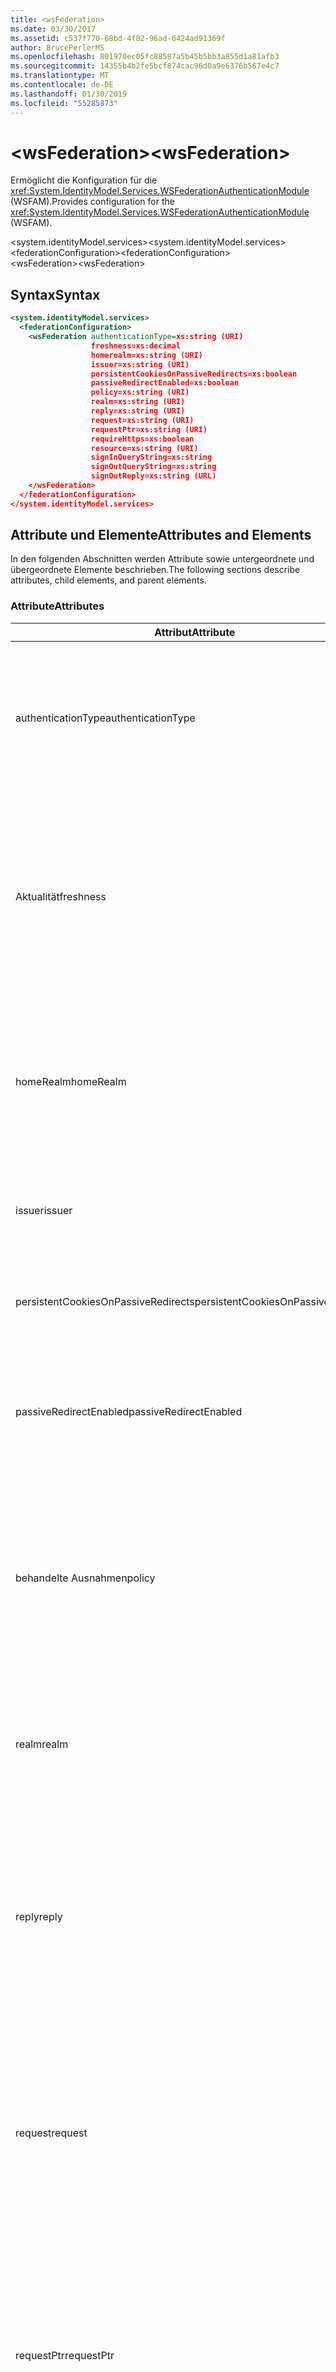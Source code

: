 ```yaml
---
title: <wsFederation>
ms.date: 03/30/2017
ms.assetid: c537f770-68bd-4f82-96ad-6424ad91369f
author: BrucePerlerMS
ms.openlocfilehash: 801970ec05fc88587a5b45b5bb3a855d1a81afb3
ms.sourcegitcommit: 14355b4b2fe5bcf874cac96d0a9e6376b567e4c7
ms.translationtype: MT
ms.contentlocale: de-DE
ms.lasthandoff: 01/30/2019
ms.locfileid: "55285873"
---
```

# <a name="wsfederation"></a><span data-ttu-id="490af-101">\<wsFederation></span><span class="sxs-lookup"><span data-stu-id="490af-101">\<wsFederation></span></span>
<span data-ttu-id="490af-102">Ermöglicht die Konfiguration für die <xref:System.IdentityModel.Services.WSFederationAuthenticationModule> (WSFAM).</span><span class="sxs-lookup"><span data-stu-id="490af-102">Provides configuration for the <xref:System.IdentityModel.Services.WSFederationAuthenticationModule> (WSFAM).</span></span>  
  
<span data-ttu-id="490af-103">\<system.identityModel.services></span><span class="sxs-lookup"><span data-stu-id="490af-103">\<system.identityModel.services></span></span>  
<span data-ttu-id="490af-104">\<federationConfiguration></span><span class="sxs-lookup"><span data-stu-id="490af-104">\<federationConfiguration></span></span>  
<span data-ttu-id="490af-105">\<wsFederation></span><span class="sxs-lookup"><span data-stu-id="490af-105">\<wsFederation></span></span>  
  
## <a name="syntax"></a><span data-ttu-id="490af-106">Syntax</span><span class="sxs-lookup"><span data-stu-id="490af-106">Syntax</span></span>  
  
```xml
<system.identityModel.services>  
  <federationConfiguration>  
    <wsFederation authenticationType=xs:string (URI)  
                  freshness=xs:decimal  
                  homerealm=xs:string (URI)  
                  issuer=xs:string (URI)  
                  persistentCookiesOnPassiveRedirects=xs:boolean  
                  passiveRedirectEnabled=xs:boolean  
                  policy=xs:string (URI)  
                  realm=xs:string (URI)  
                  reply=xs:string (URI)  
                  request=xs:string (URI)  
                  requestPtr=xs:string (URI)  
                  requireHttps=xs:boolean  
                  resource=xs:string (URI)  
                  signInQueryString=xs:string  
                  signOutQueryString=xs:string  
                  signOutReply=xs:string (URL)  
    </wsFederation>  
  </federationConfiguration>  
</system.identityModel.services>  
```  
  
## <a name="attributes-and-elements"></a><span data-ttu-id="490af-107">Attribute und Elemente</span><span class="sxs-lookup"><span data-stu-id="490af-107">Attributes and Elements</span></span>  
 <span data-ttu-id="490af-108">In den folgenden Abschnitten werden Attribute sowie untergeordnete und übergeordnete Elemente beschrieben.</span><span class="sxs-lookup"><span data-stu-id="490af-108">The following sections describe attributes, child elements, and parent elements.</span></span>  
  
### <a name="attributes"></a><span data-ttu-id="490af-109">Attribute</span><span class="sxs-lookup"><span data-stu-id="490af-109">Attributes</span></span>  
  
|<span data-ttu-id="490af-110">Attribut</span><span class="sxs-lookup"><span data-stu-id="490af-110">Attribute</span></span>|<span data-ttu-id="490af-111">Beschreibung</span><span class="sxs-lookup"><span data-stu-id="490af-111">Description</span></span>|  
|---------------|-----------------|  
|<span data-ttu-id="490af-112">authenticationType</span><span class="sxs-lookup"><span data-stu-id="490af-112">authenticationType</span></span>|<span data-ttu-id="490af-113">Ein URI, der den Authentifizierungstyp angibt.</span><span class="sxs-lookup"><span data-stu-id="490af-113">A URI that specifies the authentication type.</span></span> <span data-ttu-id="490af-114">Legt den Wauth-Parameters von WS-Verbund-anmeldungsanforderung fest.</span><span class="sxs-lookup"><span data-stu-id="490af-114">Sets the WS-Federation sign-in request wauth parameter.</span></span> <span data-ttu-id="490af-115">Dies ist optional.</span><span class="sxs-lookup"><span data-stu-id="490af-115">Optional.</span></span> <span data-ttu-id="490af-116">Der Standardwert ist eine leere Zeichenfolge und gibt an, dass es sich bei der Wauth-Parameter nicht in der Anforderung enthalten ist.</span><span class="sxs-lookup"><span data-stu-id="490af-116">The default is an empty string, which specifies that the wauth parameter is not included in the request.</span></span>|  
|<span data-ttu-id="490af-117">Aktualität</span><span class="sxs-lookup"><span data-stu-id="490af-117">freshness</span></span>|<span data-ttu-id="490af-118">Der gewünschte Höchstalter für authentifizierungsanforderungen in Minuten.</span><span class="sxs-lookup"><span data-stu-id="490af-118">The desired maximum age of authentication requests, in minutes.</span></span> <span data-ttu-id="490af-119">Legt den Wfresh-Parameter in WS-Verbund-anmeldungsanforderung fest.</span><span class="sxs-lookup"><span data-stu-id="490af-119">Sets the WS-Federation sign-in request wfresh parameter.</span></span> <span data-ttu-id="490af-120">Dies ist optional.</span><span class="sxs-lookup"><span data-stu-id="490af-120">Optional.</span></span> <span data-ttu-id="490af-121">Der Standardwert ist 0.</span><span class="sxs-lookup"><span data-stu-id="490af-121">The default is zero.</span></span> <span data-ttu-id="490af-122">Dies ist optional.</span><span class="sxs-lookup"><span data-stu-id="490af-122">Optional.</span></span> <span data-ttu-id="490af-123">**Warnung:**  In der nächsten Version von .NET Framework 4.5 den `freshness` Attributs werden vom Typ `xs:string` und seinen Standardwert `null`.</span><span class="sxs-lookup"><span data-stu-id="490af-123">**Warning:**  In the next release of .NET Framework 4.5, the `freshness` attribute will be of type `xs:string` and its default value will be `null`.</span></span>|  
|<span data-ttu-id="490af-124">homeRealm</span><span class="sxs-lookup"><span data-stu-id="490af-124">homeRealm</span></span>|<span data-ttu-id="490af-125">Den Startbereich des Identitätsanbieters (IP) für die Authentifizierung verwenden.</span><span class="sxs-lookup"><span data-stu-id="490af-125">The home realm of the identity provider (IP) to use for authentication.</span></span> <span data-ttu-id="490af-126">Legt den Whr-Parameter in WS-Verbund-anmeldungsanforderung fest.</span><span class="sxs-lookup"><span data-stu-id="490af-126">Sets the WS-Federation sign-in request whr parameter.</span></span> <span data-ttu-id="490af-127">Dies ist optional.</span><span class="sxs-lookup"><span data-stu-id="490af-127">Optional.</span></span> <span data-ttu-id="490af-128">Der Standardwert ist eine leere Zeichenfolge und gibt an, dass es sich bei der Whr-Parameter nicht in der Anforderung enthalten ist.</span><span class="sxs-lookup"><span data-stu-id="490af-128">The default is an empty string, which specifies that the whr parameter is not included in the request.</span></span>|  
|<span data-ttu-id="490af-129">issuer</span><span class="sxs-lookup"><span data-stu-id="490af-129">issuer</span></span>|<span data-ttu-id="490af-130">Der URI des den beabsichtigten Aussteller des Tokens.</span><span class="sxs-lookup"><span data-stu-id="490af-130">The URI of the intended token issuer.</span></span> <span data-ttu-id="490af-131">Legt das base URL des WS-Verbund-anmeldeanforderungen und abmeldeanforderungen erforderlich sind.</span><span class="sxs-lookup"><span data-stu-id="490af-131">Sets the base URL of WS-Federation sign-in requests and sign-out requests Required.</span></span>|  
|<span data-ttu-id="490af-132">persistentCookiesOnPassiveRedirects</span><span class="sxs-lookup"><span data-stu-id="490af-132">persistentCookiesOnPassiveRedirects</span></span>|<span data-ttu-id="490af-133">Gibt an, ob permanente Cookies auf Authentifizierung ausgegeben werden.</span><span class="sxs-lookup"><span data-stu-id="490af-133">Specifies whether persistent cookies are issued on authentication.</span></span> <span data-ttu-id="490af-134">Dies ist optional.</span><span class="sxs-lookup"><span data-stu-id="490af-134">Optional.</span></span> <span data-ttu-id="490af-135">Der Standardwert ist "false", Cookies werden nicht ausgegeben.</span><span class="sxs-lookup"><span data-stu-id="490af-135">The default is "false", cookies are not issued.</span></span>|  
|<span data-ttu-id="490af-136">passiveRedirectEnabled</span><span class="sxs-lookup"><span data-stu-id="490af-136">passiveRedirectEnabled</span></span>|<span data-ttu-id="490af-137">Gibt an, ob das WSFAM aktiviert ist, nicht autorisierte Anforderungen automatisch an einen STS umleiten.</span><span class="sxs-lookup"><span data-stu-id="490af-137">Specifies whether the WSFAM is enabled to automatically redirect unauthorized requests to an STS.</span></span> <span data-ttu-id="490af-138">Dies ist optional.</span><span class="sxs-lookup"><span data-stu-id="490af-138">Optional.</span></span> <span data-ttu-id="490af-139">Der Standardwert ist "true", nicht autorisierte Anforderungen werden automatisch umgeleitet.</span><span class="sxs-lookup"><span data-stu-id="490af-139">The default is "true", unauthorized requests are automatically redirected.</span></span>|  
|<span data-ttu-id="490af-140">behandelte Ausnahmen</span><span class="sxs-lookup"><span data-stu-id="490af-140">policy</span></span>|<span data-ttu-id="490af-141">Eine URL, die den Speicherort der betreffenden Richtlinie für die Verwendung auf anmeldeanforderungen angibt.</span><span class="sxs-lookup"><span data-stu-id="490af-141">A URL that specifies the location of the relevant policy to use on sign-in requests.</span></span> <span data-ttu-id="490af-142">Der Standardwert ist eine leere Zeichenfolge.</span><span class="sxs-lookup"><span data-stu-id="490af-142">The default is an empty string.</span></span> <span data-ttu-id="490af-143">Legt den wp-Parameter in WS-Verbund-anmeldungsanforderung fest.</span><span class="sxs-lookup"><span data-stu-id="490af-143">Sets the WS-Federation sign-in request wp parameter.</span></span> <span data-ttu-id="490af-144">Dies ist optional.</span><span class="sxs-lookup"><span data-stu-id="490af-144">Optional.</span></span> <span data-ttu-id="490af-145">Der Standardwert ist eine leere Zeichenfolge und gibt an, dass es sich bei der wp-Parameter nicht in der Anforderung enthalten ist.</span><span class="sxs-lookup"><span data-stu-id="490af-145">The default is an empty string, which specifies that the wp parameter is not included in the request.</span></span>|  
|<span data-ttu-id="490af-146">realm</span><span class="sxs-lookup"><span data-stu-id="490af-146">realm</span></span>|<span data-ttu-id="490af-147">Der URI des anfordernden Bereichs.</span><span class="sxs-lookup"><span data-stu-id="490af-147">The URI of the requesting realm.</span></span> <span data-ttu-id="490af-148">(Ein URI, der die vertrauende Seite (RP) an den Sicherheitstokendienst (STS) identifiziert.) Legt den Wtrealm WS-Verbund-SSO-in-Parameter-Anforderung fest.</span><span class="sxs-lookup"><span data-stu-id="490af-148">(A URI that identifies the relying party (RP) to the security token service (STS).) Sets the request wtrealm WS-Federation sign-in request parameter.</span></span> <span data-ttu-id="490af-149">Erforderlich.</span><span class="sxs-lookup"><span data-stu-id="490af-149">Required.</span></span>|  
|<span data-ttu-id="490af-150">reply</span><span class="sxs-lookup"><span data-stu-id="490af-150">reply</span></span>|<span data-ttu-id="490af-151">Eine URL, die Adresse angibt, an der die Anwendung der vertrauenden Seite (Relying Party, RP) Antworten aus dem Sicherheitstokendienst (STS) empfangen möchte.</span><span class="sxs-lookup"><span data-stu-id="490af-151">A URL that identifies the address at which the relying party (RP) application would like to receive replies from the Security Token Service (STS).</span></span> <span data-ttu-id="490af-152">Legt den Wreply-Parameter in WS-Verbund-anmeldungsanforderung fest.</span><span class="sxs-lookup"><span data-stu-id="490af-152">Sets the WS-Federation sign-in request wreply parameter.</span></span> <span data-ttu-id="490af-153">Dies ist optional.</span><span class="sxs-lookup"><span data-stu-id="490af-153">Optional.</span></span> <span data-ttu-id="490af-154">Der Standardwert ist eine leere Zeichenfolge und gibt an, dass es sich bei der Wreply-Parameter nicht in der Anforderung enthalten ist.</span><span class="sxs-lookup"><span data-stu-id="490af-154">The default is an empty string, which specifies that the wreply parameter is not included in the request.</span></span>|  
|<span data-ttu-id="490af-155">request</span><span class="sxs-lookup"><span data-stu-id="490af-155">request</span></span>|<span data-ttu-id="490af-156">Die Anforderung der tokenausstellung.</span><span class="sxs-lookup"><span data-stu-id="490af-156">The token issuance request.</span></span> <span data-ttu-id="490af-157">Legt den Wreq-Parameter in WS-Verbund-anmeldungsanforderung fest.</span><span class="sxs-lookup"><span data-stu-id="490af-157">Sets the WS-Federation sign-in request wreq parameter.</span></span> <span data-ttu-id="490af-158">Dies ist optional.</span><span class="sxs-lookup"><span data-stu-id="490af-158">Optional.</span></span> <span data-ttu-id="490af-159">Der Standardwert ist eine leere Zeichenfolge und gibt an, dass es sich bei der Wreq-Parameter nicht in der Anforderung enthalten ist.</span><span class="sxs-lookup"><span data-stu-id="490af-159">The default is an empty string, which specifies that the wreq parameter is not included in the request.</span></span> <span data-ttu-id="490af-160">Einschließlich nicht den Wreq oder den Wreqptr-Parameter in der Anforderung impliziert, dass der STS weiß, welche Art von Token ausstellen.</span><span class="sxs-lookup"><span data-stu-id="490af-160">Not including the wreq or the wreqptr parameter in the request implies that the STS knows what kind of token to issue.</span></span>|  
|<span data-ttu-id="490af-161">requestPtr</span><span class="sxs-lookup"><span data-stu-id="490af-161">requestPtr</span></span>|<span data-ttu-id="490af-162">Eine URL, der den Speicherort der tokenausstellungsanforderungen angibt.</span><span class="sxs-lookup"><span data-stu-id="490af-162">A URL that specifies the location of the token issuance request.</span></span> <span data-ttu-id="490af-163">Legt den Wreqptr-Parameter fest.</span><span class="sxs-lookup"><span data-stu-id="490af-163">Sets the request wreqptr parameter.</span></span> <span data-ttu-id="490af-164">Dies ist optional.</span><span class="sxs-lookup"><span data-stu-id="490af-164">Optional.</span></span> <span data-ttu-id="490af-165">Der Standardwert ist eine leere Zeichenfolge und gibt an, dass es sich bei der Wreqptr-Parameter nicht in der Anforderung enthalten ist.</span><span class="sxs-lookup"><span data-stu-id="490af-165">The default is an empty string, which specifies that the wreqptr parameter is not included in the request.</span></span> <span data-ttu-id="490af-166">Einschließlich nicht den Wreq oder den Wreqptr-Parameter in der Anforderung impliziert, dass der STS weiß, welche Art von Token ausstellen.</span><span class="sxs-lookup"><span data-stu-id="490af-166">Not including the wreq or the wreqptr parameter in the request implies that the STS knows what kind of token to issue.</span></span>|  
|<span data-ttu-id="490af-167">requireHttps</span><span class="sxs-lookup"><span data-stu-id="490af-167">requireHttps</span></span>|<span data-ttu-id="490af-168">Gibt an, ob die Kommunikation mit dem Sicherheitstokendienst (STS), HTTPS-Protokoll verwenden muss.</span><span class="sxs-lookup"><span data-stu-id="490af-168">Specifies whether communication with the security token service (STS) must use HTTPS protocol.</span></span> <span data-ttu-id="490af-169">Dies ist optional.</span><span class="sxs-lookup"><span data-stu-id="490af-169">Optional.</span></span> <span data-ttu-id="490af-170">Der Standardwert ist "true", muss HTTPS verwendet werden.</span><span class="sxs-lookup"><span data-stu-id="490af-170">The default is "true", HTTPS must be used.</span></span>|  
|<span data-ttu-id="490af-171">Ressource</span><span class="sxs-lookup"><span data-stu-id="490af-171">resource</span></span>|<span data-ttu-id="490af-172">Ein URI, der die Ressource zugegriffen wird, wird die vertrauende Seite (RP) identifiziert, zu der an den Sicherheitstokendienst (STS).</span><span class="sxs-lookup"><span data-stu-id="490af-172">A URI that identifies the resource being accessed, the relying party (RP), to the to the security token service (STS).</span></span> <span data-ttu-id="490af-173">Dies ist optional.</span><span class="sxs-lookup"><span data-stu-id="490af-173">Optional.</span></span> <span data-ttu-id="490af-174">Legt den Wres-Parameter in WS-Verbund-anmeldungsanforderung fest.</span><span class="sxs-lookup"><span data-stu-id="490af-174">Sets the WS-Federation sign-in request wres parameter.</span></span> <span data-ttu-id="490af-175">Dies ist optional.</span><span class="sxs-lookup"><span data-stu-id="490af-175">Optional.</span></span> <span data-ttu-id="490af-176">Der Standardwert ist eine leere Zeichenfolge und gibt an, dass es sich bei der Wres-Parameter nicht in der Anforderung enthalten ist.</span><span class="sxs-lookup"><span data-stu-id="490af-176">The default is an empty string, which specifies that the wres parameter is not included in the request.</span></span> <span data-ttu-id="490af-177">**Hinweis:** Wres ist ein legacy-Parameter.</span><span class="sxs-lookup"><span data-stu-id="490af-177">**Note:**  wres is a legacy parameter.</span></span> <span data-ttu-id="490af-178">Geben Sie die `realm` Attribut zu verwenden. den Wtrealm-Parameter.</span><span class="sxs-lookup"><span data-stu-id="490af-178">Specify the `realm` attribute to use the wtrealm parameter instead.</span></span>|  
|<span data-ttu-id="490af-179">signInQueryString</span><span class="sxs-lookup"><span data-stu-id="490af-179">signInQueryString</span></span>|<span data-ttu-id="490af-180">Bietet einen Erweiterungspunkt darstellen, um anwendungsdefinierte Abfrageparameter in der URL des WS-Verbund-anmeldungsanforderung anzugeben.</span><span class="sxs-lookup"><span data-stu-id="490af-180">Provides an extensibility point to specify application defined query parameters in the WS-Federation sign-in request URL.</span></span> <span data-ttu-id="490af-181">Dies ist optional.</span><span class="sxs-lookup"><span data-stu-id="490af-181">Optional.</span></span> <span data-ttu-id="490af-182">Der Standardwert ist eine leere Zeichenfolge, die angibt, dass keine zusätzlichen Parameter in der Anforderung enthalten sein soll.</span><span class="sxs-lookup"><span data-stu-id="490af-182">The default is an empty string, which specifies that no additional parameters should be included in the request.</span></span> <span data-ttu-id="490af-183">Die Parameter werden als ein Fragment einer Abfrage im folgenden Format angegeben: `"param1=value1&param2=value2&param3=value3"` und so weiter.</span><span class="sxs-lookup"><span data-stu-id="490af-183">The parameters are specified as a query string fragment using the following form: `"param1=value1&param2=value2&param3=value3"` and so on.</span></span> <span data-ttu-id="490af-184">**Hinweis**:  In einer Konfigurationsdatei das "&" Zeichen in der Abfragezeichenfolge muss angegeben werden, mithilfe der Entitätsverweis `&`.</span><span class="sxs-lookup"><span data-stu-id="490af-184">**Note:**  In a configuration file the ‘&" character in the query string must be specified using its entity reference, `&`.</span></span>|  
|<span data-ttu-id="490af-185">signOutQueryString</span><span class="sxs-lookup"><span data-stu-id="490af-185">signOutQueryString</span></span>|<span data-ttu-id="490af-186">Bietet einen Erweiterungspunkt darstellen, um anwendungsdefinierte Abfrageparameter in der URL des WS-Verbund-anmeldungsanforderung anzugeben.</span><span class="sxs-lookup"><span data-stu-id="490af-186">Provides an extensibility point to specify application defined query parameters in the WS-Federation sign-in request URL.</span></span> <span data-ttu-id="490af-187">Dies ist optional.</span><span class="sxs-lookup"><span data-stu-id="490af-187">Optional.</span></span> <span data-ttu-id="490af-188">Der Standardwert ist eine leere Zeichenfolge, die angibt, dass keine zusätzlichen Parameter in der Anforderung enthalten sein soll.</span><span class="sxs-lookup"><span data-stu-id="490af-188">The default is an empty string, which specifies that no additional parameters should be included in the request.</span></span> <span data-ttu-id="490af-189">Die Parameter werden als ein Fragment einer Abfrage im folgenden Format angegeben: `"param1=value1&param2=value2&param3=value3"` und so weiter.</span><span class="sxs-lookup"><span data-stu-id="490af-189">The parameters are specified as a query string fragment using the following form: `"param1=value1&param2=value2&param3=value3"` and so on.</span></span> <span data-ttu-id="490af-190">**Hinweis**:  In einer Konfigurationsdatei das "&" Zeichen in der Abfragezeichenfolge muss angegeben werden, mithilfe der Entitätsverweis `&`.</span><span class="sxs-lookup"><span data-stu-id="490af-190">**Note:**  In a configuration file the ‘&" character in the query string must be specified using its entity reference, `&`.</span></span>|  
|<span data-ttu-id="490af-191">signOutReply</span><span class="sxs-lookup"><span data-stu-id="490af-191">signOutReply</span></span>|<span data-ttu-id="490af-192">Gibt Sie die URL, an dem der Client vom Sicherheitstokendienst (STS) umgeleitet werden soll, während der passiven Abmeldung durch das WS-Verbund-Protokoll.</span><span class="sxs-lookup"><span data-stu-id="490af-192">Specifies the URL to which the client should be redirected by the security token service (STS) during passive sign-out through the WS-Federation protocol.</span></span> <span data-ttu-id="490af-193">Legt den Wreply-Parameter für eine WS-Verbund-abmeldungsanforderung fest.</span><span class="sxs-lookup"><span data-stu-id="490af-193">Sets the wreply parameter on a WS-Federation sign-out request.</span></span> <span data-ttu-id="490af-194">Dies ist optional.</span><span class="sxs-lookup"><span data-stu-id="490af-194">Optional.</span></span> <span data-ttu-id="490af-195">Der Standardwert ist eine leere Zeichenfolge, die angibt, dass keine zusätzlichen Parameter in der Anforderung enthalten sein soll.</span><span class="sxs-lookup"><span data-stu-id="490af-195">The default is an empty string, which specifies that no additional parameters should be included in the request.</span></span>|  
  
### <a name="child-elements"></a><span data-ttu-id="490af-196">Untergeordnete Elemente</span><span class="sxs-lookup"><span data-stu-id="490af-196">Child Elements</span></span>  
 <span data-ttu-id="490af-197">Keine</span><span class="sxs-lookup"><span data-stu-id="490af-197">None</span></span>  
  
### <a name="parent-elements"></a><span data-ttu-id="490af-198">Übergeordnete Elemente</span><span class="sxs-lookup"><span data-stu-id="490af-198">Parent Elements</span></span>  
  
|<span data-ttu-id="490af-199">Element</span><span class="sxs-lookup"><span data-stu-id="490af-199">Element</span></span>|<span data-ttu-id="490af-200">Beschreibung</span><span class="sxs-lookup"><span data-stu-id="490af-200">Description</span></span>|  
|-------------|-----------------|  
|[<span data-ttu-id="490af-201">\<federationConfiguration></span><span class="sxs-lookup"><span data-stu-id="490af-201">\<federationConfiguration></span></span>](../../../../../docs/framework/configure-apps/file-schema/windows-identity-foundation/federationconfiguration.md)|<span data-ttu-id="490af-202">Enthält Einstellungen, konfigurieren die <xref:System.IdentityModel.Services.WSFederationAuthenticationModule> (WSFAM) und die <xref:System.IdentityModel.Services.SessionAuthenticationModule> (SAM).</span><span class="sxs-lookup"><span data-stu-id="490af-202">Contains the settings that configure the <xref:System.IdentityModel.Services.WSFederationAuthenticationModule> (WSFAM) and the <xref:System.IdentityModel.Services.SessionAuthenticationModule> (SAM).</span></span>|  
  
## <a name="remarks"></a><span data-ttu-id="490af-203">Hinweise</span><span class="sxs-lookup"><span data-stu-id="490af-203">Remarks</span></span>  
 <span data-ttu-id="490af-204">Sie können die `<wsFederation>` Element, um Standardeinstellungen für WS-Verbund-Parameter und Standardverhalten für das WSFAM konfigurieren.</span><span class="sxs-lookup"><span data-stu-id="490af-204">You can use the `<wsFederation>` element to configure default WS-Federation parameter settings and default behavior for the WSFAM.</span></span> <span data-ttu-id="490af-205">WS-Verbund-parametereinstellungen unter definiert die `<wsFederation>` -Elementgruppe entsprechende Eigenschaften verfügbar gemacht werden, indem die <xref:System.IdentityModel.Services.WSFederationAuthenticationModule> Klasse.</span><span class="sxs-lookup"><span data-stu-id="490af-205">WS-Federation parameter settings defined under the `<wsFederation>` element set equivalent properties exposed by the <xref:System.IdentityModel.Services.WSFederationAuthenticationModule> class.</span></span> <span data-ttu-id="490af-206">Diese Eigenschaften sind identisch für jede Anforderung, der von WSFAM ausgegeben.</span><span class="sxs-lookup"><span data-stu-id="490af-206">These properties remain the same for every request issued by the WSFAM.</span></span> <span data-ttu-id="490af-207">Sie können die WS-Verbund-Parameter dynamisch ändern, während der anforderungsverarbeitung durch Hinzufügen von Ereignishandlern für die Ereignisse, die von WSFAM verfügbar gemacht werden. z. B. die <xref:System.IdentityModel.Services.WSFederationAuthenticationModule.RedirectingToIdentityProvider> Ereignis.</span><span class="sxs-lookup"><span data-stu-id="490af-207">You can change the WS-Federation parameters dynamically during request processing by adding event handlers for the events exposed by WSFAM; for example, the <xref:System.IdentityModel.Services.WSFederationAuthenticationModule.RedirectingToIdentityProvider> event.</span></span> <span data-ttu-id="490af-208">Weitere Informationen finden Sie in der Dokumentation für die <xref:System.IdentityModel.Services.WSFederationAuthenticationModule> Klasse.</span><span class="sxs-lookup"><span data-stu-id="490af-208">For more information, see the documentation for the <xref:System.IdentityModel.Services.WSFederationAuthenticationModule> class.</span></span>  
  
 <span data-ttu-id="490af-209">Die `<wsFederation>` Element wird dargestellt, durch die <xref:System.IdentityModel.Services.Configuration.WSFederationElement> Klasse.</span><span class="sxs-lookup"><span data-stu-id="490af-209">The `<wsFederation>` element is represented by the <xref:System.IdentityModel.Services.Configuration.WSFederationElement> class.</span></span> <span data-ttu-id="490af-210">Das Konfigurationsobjekt selbst wird dargestellt, durch die <xref:System.IdentityModel.Services.Configuration.WsFederationConfiguration> Klasse.</span><span class="sxs-lookup"><span data-stu-id="490af-210">The configuration object itself is represented by the <xref:System.IdentityModel.Services.Configuration.WsFederationConfiguration> class.</span></span> <span data-ttu-id="490af-211">Ein einzelnes <xref:System.IdentityModel.Services.Configuration.WsFederationConfiguration> Instanz wird festgelegt, auf die <xref:System.IdentityModel.Services.Configuration.FederationConfiguration> -Objekt, das über zugegriffen wird die <xref:System.IdentityModel.Services.FederatedAuthentication.FederationConfiguration%2A?displayProperty=nameWithType> Eigenschaft und die Konfiguration für das WSFAM stellt.</span><span class="sxs-lookup"><span data-stu-id="490af-211">A single <xref:System.IdentityModel.Services.Configuration.WsFederationConfiguration> instance is set on the <xref:System.IdentityModel.Services.Configuration.FederationConfiguration> object that is accessed through the <xref:System.IdentityModel.Services.FederatedAuthentication.FederationConfiguration%2A?displayProperty=nameWithType> property and provides configuration for the WSFAM.</span></span>  
  
## <a name="example"></a><span data-ttu-id="490af-212">Beispiel</span><span class="sxs-lookup"><span data-stu-id="490af-212">Example</span></span>  
 <span data-ttu-id="490af-213">Das folgende XML zeigt ein `<wsFederation>` -Element, das Einstellungen für das WSFAM angibt.</span><span class="sxs-lookup"><span data-stu-id="490af-213">The following XML shows a `<wsFederation>` element that specifies settings for the WSFAM.</span></span>  
  
> [!WARNING]
>  <span data-ttu-id="490af-214">In diesem Beispiel ist das WSFAM nicht zur Verwendung von HTTPS erforderlich.</span><span class="sxs-lookup"><span data-stu-id="490af-214">In this example, the WSFAM is not required to use HTTPS.</span></span> <span data-ttu-id="490af-215">Grund hierfür ist die `requireHttps` -Attribut für die `<wsFederation>` -Elements festgelegt `false`.</span><span class="sxs-lookup"><span data-stu-id="490af-215">This is because the `requireHttps` attribute on the `<wsFederation>` element is set `false`.</span></span> <span data-ttu-id="490af-216">Diese Einstellung ist für die meisten produktionsumgebungen nicht empfohlen, wie sie ein Sicherheitsrisiko darstellen kann.</span><span class="sxs-lookup"><span data-stu-id="490af-216">This setting is not recommended for most production environments as it may present a security risk.</span></span>  
  
```xml
<wsFederation passiveRedirectEnabled="true"   
              issuer="http://localhost:15839/wsFederationSTS/Issue"   
              realm="http://localhost:50969/"   
              reply="http://localhost:50969/"   
              requireHttps="false"   
              signOutReply="http://localhost:50969/SignedOutPage.html"   
              signOutQueryString="Param1=value2&Param2=value2"   
              persistentCookiesOnPassiveRedirects="true" />
```  
  
## <a name="see-also"></a><span data-ttu-id="490af-217">Siehe auch</span><span class="sxs-lookup"><span data-stu-id="490af-217">See also</span></span>
- <xref:System.IdentityModel.Services.WSFederationAuthenticationModule>
- <xref:System.IdentityModel.Services.FederatedAuthentication.FederationConfiguration%2A?displayProperty=nameWithType>
